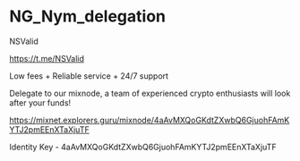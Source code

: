 # NG_Nym_delegation

NSValid

https://t.me/NSValid

Low fees + Reliable service + 24/7 support

Delegate to our mixnode, a team of experienced crypto enthusiasts will look after your funds!

https://mixnet.explorers.guru/mixnode/4aAvMXQoGKdtZXwbQ6GjuohFAmKYTJ2pmEEnXTaXjuTF

Identity Key - 4aAvMXQoGKdtZXwbQ6GjuohFAmKYTJ2pmEEnXTaXjuTF
